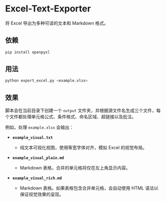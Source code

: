 # Excel-Text-Exporter

将 Excel 导出为多种可读的文本和 Markdown 格式。

## 依赖

```bash
pip install openpyxl
```

## 用法

```bash
python export_excel.py <example.xlsx>
```

## 效果

脚本会在当前目录下创建一个 `output` 文件夹，并根据源文件名生成三个文件，每个文件都处理单元格公式、条件格式、命名区域、超链接以及批注。

例如，处理 `example.xlsx` 会输出：


* **`example_visual.txt`**
    * 纯文本可视化视图，使用等宽字体对齐，模拟 Excel 的视觉布局。

* **`example_visual_plain.md`**
    * Markdown 表格，合并的单元格将仅在左上角显示内容。

* **`example_visual_rich.md`**
    * Markdown 表格。如果表格包含合并单元格，会自动使用 HTML 语法以保证视觉效果的呈现。